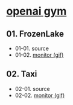 # [openai gym](https://github.com/openai/gym)
## 01. FrozenLake
  * 01-01. source
  * 01-02. [monitor (gif)](01_frozenlake.md)

## 02. Taxi
  * 02-01. source
  * 02-02. [monitor (gif)](02_taxi.md)
